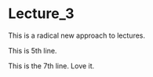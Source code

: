 # Lecture_3

This is a radical new approach to lectures.

This is 5th line.

This is the 7th line. Love it.

